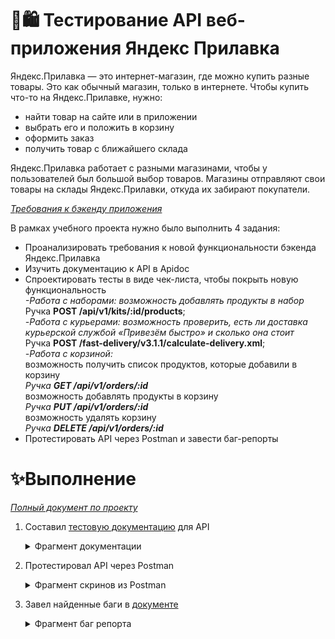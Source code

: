 # 🛒🛍️ Тестирование API веб-приложения Яндекс Прилавка
Яндекс.Прилавка — это интернет-магазин, где можно купить разные товары. Это как обычный магазин, только в интернете.
Чтобы купить что-то на Яндекс.Прилавке, нужно:
* найти товар на сайте или в приложении
* выбрать его и положить в корзину
* оформить заказ
* получить товар с ближайшего склада
  
Яндекс.Прилавка работает с разными магазинами, чтобы у пользователей был большой выбор товаров. Магазины отправляют свои товары на склады Яндекс.Прилавки, откуда их забирают покупатели.

<a href="https://code.s3.yandex.net/qa/files/backend_requirements.pdf">_Требования к бэкенду приложения_</a>

В рамках учебного проекта нужно было выполнить 4 задания:

* Проанализировать требования к новой функциональности бэкенда Яндекс.Прилавка  
* Изучить документацию к API в Apidoc  
* Спроектировать тесты в виде чек-листа, чтобы покрыть новую функциональность  
_-Работа с наборами: возможность добавлять продукты в набор_    
Ручка **POST /api/v1/kits/:id/products**;   
_-Работа с курьерами: возможность проверить, есть ли доставка курьерской службой «Привезём быстро» и сколько она стоит_  
Ручка **POST /fast-delivery/v3.1.1/calculate-delivery.xml**;   
_-Работа с корзиной:_  
  возможность получить список продуктов, которые добавили в корзину    
  _Ручка **GET /api/v1/orders/:id**_  
  возможность добавлять продукты в корзину  
  _Ручка **PUT /api/v1/orders/:id**_  
  возможность удалять корзину  
  _Ручка **DELETE /api/v1/orders/:id**_  
* Протестировать API через Postman и завести баг-репорты


# ✨Выполнение
<a href="https://docs.google.com/document/d/161Fx4IdkftuBroqNpaibnIktY8SrgQnElKLzegX_ssw/edit?usp=sharing">_Полный документ по проекту_</a>

1. Составил <a href="https://docs.google.com/spreadsheets/d/1CQAbk9FgTTduBCgiPpIPmBg8pTynKrxjyoYuXqZuSO8/edit?gid=0#gid=0">тестовую документацию</a> для API
   <details>
  	       <summary>Фрагмент документации</summary>
              
	![Описание изображения](https://github.com/Art8m1s/QA-YA-Prilavok_api/blob/main/listchek.png)

  	</details>
2. Протестировал API через Postman
   <details>
  	       <summary>Фрагмент скринов из Postman</summary>
              
	![Описание изображения](https://github.com/Art8m1s/QA-YA-Prilavok_api/blob/main/24.png)
  ![Описание изображения](https://github.com/Art8m1s/QA-YA-Prilavok_api/blob/main/28.png)
  ![Описание изображения](https://github.com/Art8m1s/QA-YA-Prilavok_api/blob/main/8.png)

  </details>
   
3. Завел найденные баги в <a href="https://docs.google.com/spreadsheets/d/1CQAbk9FgTTduBCgiPpIPmBg8pTynKrxjyoYuXqZuSO8/edit?gid=1673303584#gid=1673303584">документе</a>
   <details>
  	       <summary>Фрагмент баг репорта</summary>
              
	![Описание изображения](https://github.com/Art8m1s/QA-YA-Prilavok_api/blob/main/bugrep.png)

  	</details>
